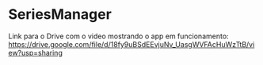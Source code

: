 # SeriesManager

Link para o Drive com o video mostrando o app em funcionamento: https://drive.google.com/file/d/18fy9uBSdEEvjuNv_UasgWVFAcHuWzTtB/view?usp=sharing
